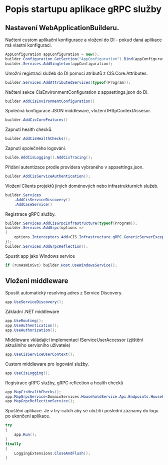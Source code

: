 ﻿# Popis startupu aplikace gRPC služby

## Nastavení WebApplicationBuilderu.
Načtení custom aplikační konfigurace a vložení do DI - pokud daná aplikace má vlastní konfiguraci.
```csharp
AppConfiguration appConfiguration = new();
builder.Configuration.GetSection("AppConfiguration").Bind(appConfiguration);
builder.Services.AddSingleton(appConfiguration);
```

Umožní registraci služeb do DI pomocí atributů z CIS.Core.Attributes.
```csharp
builder.Services.AddAttributedServices(typeof(Program));
```

Načtení sekce CisEnvironmentConfiguration z appsettings.json do DI.
```csharp
builder.AddCisEnvironmentConfiguration()
```

Společná konfigurace JSON middleware, vložení IHttpContextAssesor.
```csharp
builder.AddCisCoreFeatures()
```

Zapnutí health checků.
```csharp
builder.AddCisHealthChecks();
```

Zapnutí společného logování.
```csharp
builde.AddCisLogging().AddCisTracing();
```

Přidání autentizace prodle providera vybraného v appsettings.json.
```csharp
builder.AddCisServiceAuthentication();
```

Vložení Clients projektů jiných doménových nebo infrastrukturních služeb.
```csharp
builder.Services
    .AddCisServiceDiscovery()
    .AddCaseService()
```

Registrace gRPC služby.
```csharp
builder.Services.AddCisGrpcInfrastructure(typeof(Program));
builder.Services.AddGrpc(options =>
{
    options.Interceptors.Add<CIS.Infrastructure.gRPC.GenericServerExceptionInterceptor>();
});
builder.Services.AddGrpcReflection();
```

Spustit app jako Windows service
```csharp
if (runAsWinSvc) builder.Host.UseWindowsService();
```

## Vložení middleware

Spustit automatický resolving adres z Service Discovery.
```csharp
app.UseServiceDiscovery();
```

Základní .NET middleware
```csharp
app.UseRouting();
app.UseAuthentication();
app.UseAuthorization();
```

Middleware vkládající implementaci IServiceUserAccessor (zjištění aktuálního servisního uživatele)
```csharp
app.UseCisServiceUserContext();
```

Custom middleware pro logování služby.
```csharp
app.UseCisLogging();
```

Registrace gRPC služby, gRPC reflection a health checků
```csharp
app.MapCisHealthChecks();
app.MapGrpcService<DomainServices.HouseholdService.Api.Endpoints.HouseholdService>();
app.MapGrpcReflectionService();
```

Spuštění aplikace. Je v try-catch aby se uložili i poslední záznamy do logu po ukončení aplikace.
```csharp
try
{
    app.Run();
}
finally
{
    LoggingExtensions.CloseAndFlush();
}
```